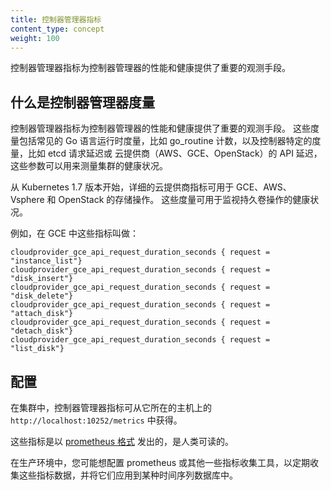 ```yaml
---
title: 控制器管理器指标
content_type: concept
weight: 100
---
```


<!--
---
title: Controller manager metrics
content_type: concept
weight: 100
---
-->

<!-- overview -->

<!--
Controller manager metrics provide important insight into the performance and health of
the controller manager.
-->

控制器管理器指标为控制器管理器的性能和健康提供了重要的观测手段。



<!-- body -->

<!--
## What are controller manager metrics

Controller manager metrics provide important insight into the performance and health of the controller manager.
These metrics include common Go language runtime metrics such as go_routine count and controller specific metrics such as
etcd request latencies or Cloudprovider (AWS, GCE, OpenStack) API latencies that can be used
to gauge the health of a cluster.

Starting from Kubernetes 1.7, detailed Cloudprovider metrics are available for storage operations for GCE, AWS, Vsphere and OpenStack.
These metrics can be used to monitor health of persistent volume operations.

For example, for GCE these metrics are called:
-->

## 什么是控制器管理器度量

控制器管理器指标为控制器管理器的性能和健康提供了重要的观测手段。
这些度量包括常见的 Go 语言运行时度量，比如 go_routine 计数，以及控制器特定的度量，比如 etcd 请求延迟或 云提供商（AWS、GCE、OpenStack）的 API 延迟，这些参数可以用来测量集群的健康状况。

从 Kubernetes 1.7 版本开始，详细的云提供商指标可用于 GCE、AWS、Vsphere 和 OpenStack 的存储操作。
这些度量可用于监视持久卷操作的健康状况。

例如，在 GCE 中这些指标叫做：

```
cloudprovider_gce_api_request_duration_seconds { request = "instance_list"}
cloudprovider_gce_api_request_duration_seconds { request = "disk_insert"}
cloudprovider_gce_api_request_duration_seconds { request = "disk_delete"}
cloudprovider_gce_api_request_duration_seconds { request = "attach_disk"}
cloudprovider_gce_api_request_duration_seconds { request = "detach_disk"}
cloudprovider_gce_api_request_duration_seconds { request = "list_disk"}
```

<!--
## Configuration


In a cluster, controller-manager metrics are available from `http://localhost:10252/metrics`
from the host where the controller-manager is running.

The metrics are emitted in [prometheus format](https://prometheus.io/docs/instrumenting/exposition_formats/) and are human readable.

In a production environment you may want to configure prometheus or some other metrics scraper
to periodically gather these metrics and make them available in some kind of time series database.
-->

## 配置

在集群中，控制器管理器指标可从它所在的主机上的 `http://localhost:10252/metrics` 中获得。

这些指标是以 [prometheus 格式](https://prometheus.io/docs/instrumenting/exposition_formats/) 发出的，是人类可读的。

在生产环境中，您可能想配置 prometheus 或其他一些指标收集工具，以定期收集这些指标数据，并将它们应用到某种时间序列数据库中。

